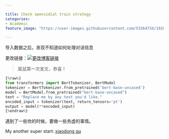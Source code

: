 ```yaml
---

title: Check openvidial train strategy
categories:
- Academic
feature_image: "https://user-images.githubusercontent.com/53364734/192078882-190b1b14-a1ee-4590-ac1f-56ac81ffeb56.png"

---
```

导入数据之后，发现不知道如何处理对话信息
<!-- more -->

更改链接：[![更改博客链接](https://user-images.githubusercontent.com/53364734/192180297-c1654533-eb5f-4bf9-aa9f-ab830208a5e3.png)](https://github.com/lizeyujack/lizeyujack.github.io/edit/main/_posts/2022-10-14-23.md)

> 属鼠第一次发文，恭喜！

```python
{%raw%}
from transformers import BertTokenizer, BertModel
tokenizer = BertTokenizer.from_pretrained('bert-base-uncased')
model = BertModel.from_pretrained("bert-base-uncased")
text = "Replace me by any text you'd like."
encoded_input = tokenizer(text, return_tensors='pt')
output = model(**encoded_input)
{%endraw%}
```
遇到了一些坎的时候，要做一些务虚的事情。

My another super start: [xiaodong gu](https://guxd.github.io/#home)
